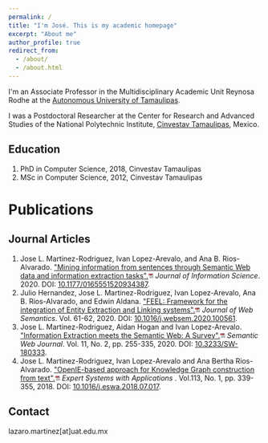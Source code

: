 ```yaml
---
permalink: /
title: "I'm José. This is my academic homepage"
excerpt: "About me"
author_profile: true
redirect_from: 
  - /about/
  - /about.html
---
```


I'm an Associate Professor in the Multidisciplinary Academic Unit Reynosa Rodhe at the [Autonomous University of Tamaulipas](https://www.uat.edu.mx/SitePages/principal.aspx). 

I was a Postdoctoral Researcher at the Center for Research and Advanced Studies of the National Polytechnic Institute, [Cinvestav Tamaulipas](https://www.tamps.cinvestav.mx), Mexico.


Education
------
1. PhD in Computer Science, 2018, Cinvestav Tamaulipas
2. MSc in Computer Science, 2012, Cinvestav Tamaulipas




Publications
======

Journal Articles
------
1. Jose L. Martinez-Rodriguez, Ivan Lopez-Arevalo, and Ana B. Rios-Alvarado.  <a href="/files/mining.pdf">&quot;Mining information from sentences through Semantic Web data and information extraction tasks&quot;.<img src="/images/pdf.png" height="10"></a> <i> Journal of Information Science</i>. 2020. DOI: [10.1177/0165551520934387](https://doi.org/10.1177/0165551520934387). 
2. Julio Hernandez, Jose L. Martinez-Rodriguez, Ivan Lopez-Arevalo, Ana B. Rios-Alvarado, and Edwin Aldana. <a href="/files/FEEL.pdf">&quot;FEEL: Framework for the integration of Entity Extraction and Linking systems&quot;.<img src="/images/pdf.png" height="10"></a> <i> Journal of Web Semantics</i>. Vol. 61-62, 2020. DOI: [10.1016/j.websem.2020.100561](https://doi.org/10.1016/j.websem.2020.100561). 
3. Jose L. Martinez-Rodriguez, Aidan Hogan and Ivan Lopez-Arevalo. <a href="/files/ieSemanticWeb.pdf">&quot;Information Extraction meets the Semantic Web: A Survey&quot;.<img src="/images/pdf.png" height="10"></a> <i>Semantic Web Journal</i>. Vol. 11, No. 2, pp. 255-335, 2020. DOI: [10.3233/SW-180333](https://doi.org/10.3233/SW-180333). 
4. Jose L. Martinez-Rodriguez, Ivan Lopez-Arevalo and Ana Bertha Rios-Alvarado. <a href="/files/openIE.pdf">&quot;OpenIE-based approach for Knowledge Graph construction from text&quot;.<img src="/images/pdf.png" height="10"></a>  <i>Expert Systems with Applications </i>. Vol.113, No. 1, pp. 339-355, 2018. DOI: [10.1016/j.eswa.2018.07.017](https://doi.org/10.1016/j.eswa.2018.07.017).



Contact
------
lazaro.martinez[at]uat.edu.mx
